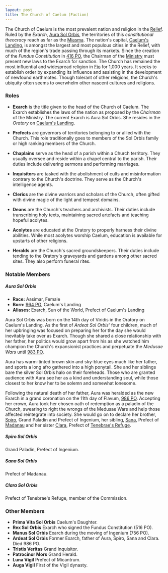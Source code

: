 ```yaml
---
layout: post
title: The Church of Caelum (Faction)
---
```


The Church of Caelum is the most prevalent nation and religion in the [Relief](getting-started#the-relief). Ruled by the *Exarch*, [Aura Sol Orbis](church-of-caelum#aura-sol-orbis), the territories of this *constitutional theocracy* reach as far as the [Miasma](getting-started#the-miasma). The nation's capital, [Caelum's Landing](profundus#caelums-landing), is amongst the largest and most populous cities in the Relief, with much of the region's trade passing through its markets. Since the creation of the *Fundus Constitution* in [416 PO](timeline#416-po), the Chairman of the [Ministry](ministry) must present new laws to the Exarch for sanction. The Church has remained the most influential and widespread religion in [Fio](getting-started#a-world-obscured) for 1,000 years. It seeks to establish order by expanding its influence and assisting in the development of newfound earthmotes. Though tolerant of other religions, the Church's ubiquity often seems to overwhelm other nascent cultures and religions.

### Roles

- **Exarch** is the title given to the head of the Church of Caelum. The Exarch establishes the laws of the nation as proposed by the *Chairman* of the Ministry. The current Exarch is Aura Sol Orbis. She resides in the *Oratory* on [Caelum's Landing](profundus#caelums-landing).

- **Prefects** are governors of territories belonging to or allied with the Church. This role traditionally goes to members of the Sol Orbis family or high ranking members of the Church.

- **Chaplains** serve as the head of a parish within a Church territory. They usually oversee and reside within a chapel central to the parish. Their duties include delivering sermons and performing marriages.

- **Inquisitors** are tasked with the abolishment of cults and misinformation contrary to the Church's doctrine. They serve as the Church's intelligence agents.

- **Clerics** are the divine warriors and scholars of the Church, often gifted with divine magic of the light and tempest domains.

- **Deans** are the Church's teachers and archivists. Their duties include transcribing holy texts, maintaining sacred artefacts and teaching hopeful acolytes.

- **Acolytes** are educated at the Oratory to properly harness their divine abilities. While most acolytes worship Caelum, education is available for upstarts of other religions.

- **Heralds** are the Church's sacred groundskeepers. Their duties include tending to the Oratory's graveyards and gardens among other sacred sites. They also perform funeral rites.

### Notable Members

##### **Aura Sol Orbis**

- **Race:** Aasimar, Female
- **Born:** [964 PO](timeline#964-po), Caelum's Landing
- **Aliases:** Exarch, Sun of the World, Prefect of Caelum's Landing

Aura Sol Orbis was born on the 14th day of Viridis in the Oratory on Caelum's Landing. As the first of *Ardeat Sol Orbis*' four children, much of her upbringing was focused on preparing her for the day she would inevitably take over as Exarch. Though she shared a close relationship with her father, her politics would grow apart from his as she watched him champion the Church's expansionist practices and perpetuate the *Medusae Wars* until [983 PO](timeline#983-po).

Aura has warm-tinted brown skin and sky-blue eyes much like her father, and sports a long afro gathered into a high ponytail. She and her siblings bare the silver Sol Orbis halo on their foreheads. Those who are granted audience with Aura see her as a kind and understanding soul, while those closest to her know her to be solemn and somewhat lonesome.

Following the natural death of her father, Aura was heralded as the new Exarch in a grand coronation on the 11th day of Flavum, [986 PO](timeline#986-po). Accepting her crown, Aura took her chosen oath of redemption as a paladin of the Church, swearing to right the wrongs of the Medusae Wars and help those affected reintegrate into society. She would go on to declare her brother, [Spiro](#spiro-sol-orbis), Grand Paladin and Prefect of Ingenium, her sibling, [Sana](#sana-sol-orbis), Prefect of [Madanau](profundus#madanau) and her sister [Clara](#clara-sol-orbis), Prefect of [Tenebrae's Refuge](profundus#tenebraes-refuge).

##### **Spiro Sol Orbis**

Grand Paladin, Prefect of Ingenium.

##### **Sana Sol Orbis**

Prefect of Madanau.

##### **Clara Sol Orbis**

Prefect of Tenebrae's Refuge, member of the Commission.

### Other Members

- **Prima Vita Sol Orbis** Caelum's Daughter.
- **Rex Sol Orbis** Exarch who signed the Fundus Constitution (516 PO).
- **Manus Sol Orbis** Exarch during the moving of Ingenium (756 PO).
- **Ardeat Sol Orbis** Former Exarch, father of Aura, Spiro, Sana and Clara. Died 986 PO.
- **Tristis Veritas** Grand Inquisitor.
- **Patrocinor Mors** Grand Herald.
- **Luna Vigil** Prefect of Micantrum.
- **Auga Vigil** First of the Vigil dynasty.
